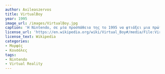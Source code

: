 ```yaml
---
author: Axileaszervos
title: VirtualBoy
year: 1995 
image_url: /images/VirtualBoy.jpg
caption: 'Η Nintendo, σε μία προσπάθεια της το 1995 να φτιάξει μια πρώιμη εκδοχή της εικονικής πραγματικότητας κυκλοφόρησε to Virtual Boy. Εξαιτίας της κακής της εικόνας και της αποκλειστικής προβολής του κόκκινου χρώματος στα παιχνίδια η κονσόλα απέτυχε εμπορικά και η εταιρία δεν ξανασχολήθηκε με αυτήν την τεχνολογία έως και σήμερα.'
license_url: 'https://en.wikipedia.org/wiki/Virtual_Boy#/media/File:Virtual-Boy-Set.jpg'
license_text: Wikipedia
categories:
- Μορφές
- Κονσόλες
tags:
- Nintendo
- Virtual Reality
---
```

